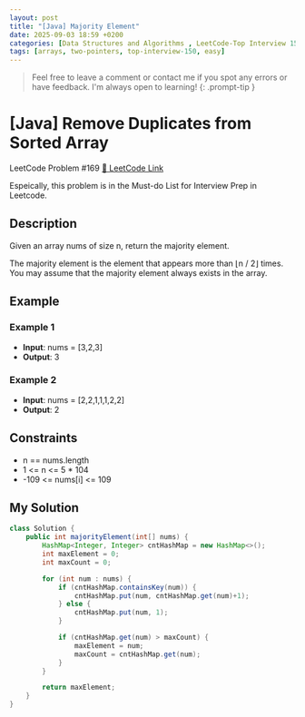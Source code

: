 ```yaml
---
layout: post
title: "[Java] Majority Element"
date: 2025-09-03 18:59 +0200
categories: [Data Structures and Algorithms , LeetCode-Top Interview 150]
tags: [arrays, two-pointers, top-interview-150, easy]
---
```



> Feel free to leave a comment or contact me if you spot any errors or have feedback. I'm always open to learning!
{: .prompt-tip }
 

# [Java] Remove Duplicates from Sorted Array

LeetCode Problem #169 [🔗 LeetCode Link](https://leetcode.com/problems/majority-element/description/?envType=study-plan-v2&envId=top-interview-150)


Espeically, this problem is in the Must-do List for Interview Prep in Leetcode. 


## Description

Given an array nums of size n, return the majority element.

The majority element is the element that appears more than ⌊n / 2⌋ times. You may assume that the majority element always exists in the array.


## Example

### Example 1

* **Input**: nums = [3,2,3]
* **Output**: 3


### Example 2

* **Input**: nums = [2,2,1,1,1,2,2]
* **Output**: 2


## Constraints


- n == nums.length
- 1 <= n <= 5 * 104
- -109 <= nums[i] <= 109



## My Solution

```java
class Solution {
    public int majorityElement(int[] nums) {
        HashMap<Integer, Integer> cntHashMap = new HashMap<>();
        int maxElement = 0;
        int maxCount = 0;

        for (int num : nums) {
            if (cntHashMap.containsKey(num)) {
                cntHashMap.put(num, cntHashMap.get(num)+1);
            } else {
                cntHashMap.put(num, 1);
            }

            if (cntHashMap.get(num) > maxCount) {
                maxElement = num;
                maxCount = cntHashMap.get(num);
            }
        }

        return maxElement;
    }
}
```

